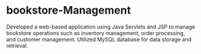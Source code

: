 # bookstore-Management
Developed a web-based application using Java Servlets and JSP to manage bookstore operations such as inventory management, order processing, and customer management.
Utilized MySQL database for data storage and retrieval.
